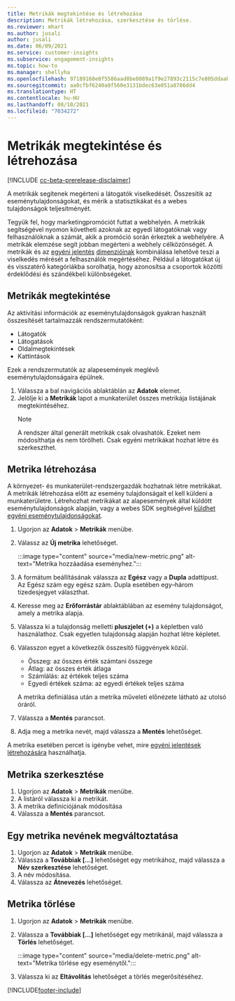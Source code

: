 ```yaml
---
title: Metrikák megtekintése és létrehozása
description: Metrikák létrehozása, szerkesztése és törlése.
ms.reviewer: mhart
ms.author: jusali
author: jusali
ms.date: 06/09/2021
ms.service: customer-insights
ms.subservice: engagement-insights
ms.topic: how-to
ms.manager: shellyha
ms.openlocfilehash: 97189168e0f5586aad8be8089a1f9e27893c2115c7e805ddaab1efc00e11b860
ms.sourcegitcommit: aa0cfbf6240a9f560e3131bdec63e051a8786dd4
ms.translationtype: HT
ms.contentlocale: hu-HU
ms.lasthandoff: 08/10/2021
ms.locfileid: "7034272"
---
```

# <a name="view-and-create-metrics"></a>Metrikák megtekintése és létrehozása

[!INCLUDE [cc-beta-prerelease-disclaimer](includes/cc-beta-prerelease-disclaimer.md)]

A metrikák segítenek megérteni a látogatók viselkedését. Összesítik az eseménytulajdonságokat, és mérik a statisztikákat és a webes tulajdonságok teljesítményét.  

Tegyük fel, hogy marketingpromóciót futtat a webhelyén. A metrikák segítségével nyomon követheti azoknak az egyedi látogatóknak vagy felhasználóknak a számát, akik a promóció során érkeztek a webhelyére. A metrikák elemzése segít jobban megérteni a webhely célközönségét. A metrikák és az [egyéni jelentés](custom-reports.md) [dimenzióinak](dimensions.md) kombinálása lehetővé teszi a viselkedés mérését a felhasználók megértéséhez. Például a látogatókat új és visszatérő kategóriákba sorolhatja, hogy azonosítsa a csoportok közötti érdeklődési és szándékbeli különbségeket.

## <a name="view-metrics"></a>Metrikák megtekintése

Az aktivitási információk az eseménytulajdonságok gyakran használt összesítését tartalmazzák rendszermutatóként: 

- Látogatók
- Látogatások
- Oldalmegtekintések
- Kattintások

Ezek a rendszermutatók az alapesemények meglévő eseménytulajdonságaira épülnek.

1. Válassza a bal navigációs ablaktáblán az **Adatok** elemet. 
1. Jelölje ki a **Metrikák** lapot a munkaterület összes metrikája listájának megtekintéséhez. 
   > [!NOTE]
   > A rendszer által generált metrikák csak olvashatók. Ezeket nem módosíthatja és nem törölheti. Csak egyéni metrikákat hozhat létre és szerkeszthet.

## <a name="create-a-metric"></a>Metrika létrehozása

A környezet- és munkaterület-rendszergazdák hozhatnak létre metrikákat. A metrikák létrehozása előtt az esemény tulajdonságait el kell küldeni a munkaterületre. Létrehozhat metrikákat az alapesemények által küldött eseménytulajdonságok alapján, vagy a webes SDK segítségével [küldhet egyéni eseménytulajdonságokat](advanced-SDK-implementation.md).

1. Ugorjon az **Adatok** > **Metrikák** menübe.
1. Válassz az **Új metrika** lehetőséget.

   :::image type="content" source="media/new-metric.png" alt-text="Metrika hozzáadása eseményhez.":::

1. A formátum beállításának válassza az **Egész** vagy a **Dupla** adattípust. Az Egész szám egy egész szám. Dupla esetében egy–három tizedesjegyet választhat.
1. Keresse meg az **Erőforrástár** ablaktáblában az esemény tulajdonságot, amely a metrika alapja.
1. Válassza ki a tulajdonság melletti **pluszjelet (+)** a képletben való használathoz. Csak egyetlen tulajdonság alapján hozhat létre képletet. 
1. Válasszon egyet a következők összesítő függvények közül. 

   - Összeg: az összes érték számtani összege 
   - Átlag: az összes érték átlaga
   - Számlálás: az értékek teljes száma
   - Egyedi értékek száma: az egyedi értékek teljes száma

   A metrika definiálása után a metrika műveleti előnézete látható az utolsó óráról.

1. Válassza a **Mentés** parancsot. 
1. Adja meg a metrika nevét, majd válassza a **Mentés** lehetőséget.

A metrika esetében percet is igénybe vehet, mire [egyéni jelentések létrehozására](custom-reports.md) használhatja.

## <a name="edit-a-metric"></a>Metrika szerkesztése

1. Ugorjon az **Adatok** > **Metrikák** menübe.
1. A listáról válassza ki a metrikát.
1. A metrika definíciójának módosítása
1. Válassza a **Mentés** parancsot.

## <a name="change-the-name-of-a-metric"></a>Egy metrika nevének megváltoztatása

1. Ugorjon az **Adatok** > **Metrikák** menübe.
1. Válassza a **Továbbiak [...]** lehetőséget egy metrikához, majd válassza a **Név szerkesztése** lehetőséget.
1. A név módosítása. 
1. Válassza az **Átnevezés** lehetőséget.

## <a name="delete-a-metric"></a>Metrika törlése

1. Ugorjon az **Adatok** > **Metrikák** menübe.
1. Válassza a **Továbbiak [...]** lehetőséget egy metrikánál, majd válassza a **Törlés** lehetőséget.

   :::image type="content" source="media/delete-metric.png" alt-text="Metrika törlése egy eseménytől.":::

1. Válassza ki az **Eltávolítás** lehetőséget a törlés megerősítéséhez.

[!INCLUDE[footer-include](../includes/footer-banner.md)]

